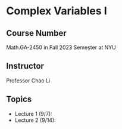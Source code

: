 # Complex Variables I

## Course Number
Math.GA-2450 in Fall 2023 Semester at NYU

## Instructor

Professor Chao Li

## Topics

- Lecture 1 (9/7): 
- Lecture 2 (9/14):
